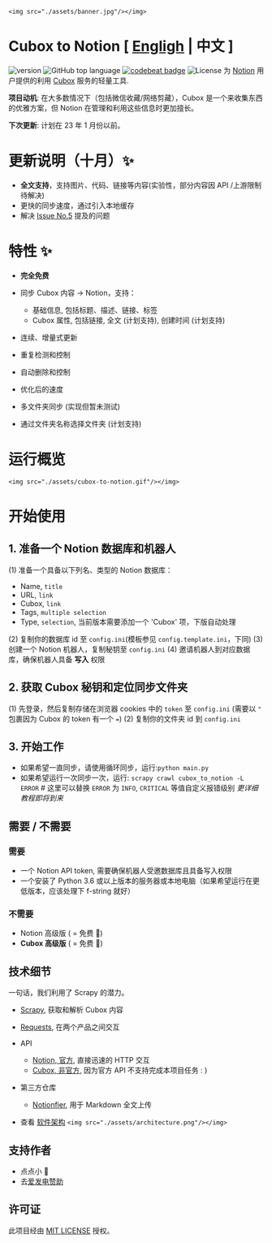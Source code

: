 `<img src="./assets/banner.jpg"/></img>`

# Cubox to Notion [ [Engligh](./README.MD) | 中文 ]

![version](https://img.shields.io/badge/version-alpha-red)
![GitHub top language](https://img.shields.io/github/languages/top/reycn/cubox-to-notion) [![codebeat badge](https://codebeat.co/badges/ffea9c86-2b10-45b9-b4cc-d7cb35bbde4d)](https://codebeat.co/projects/github-com-reycn-cubox-to-notion-main) ![License](https://img.shields.io/badge/license-MIT-000000.svg)
为 [Notion](https://www.notion.so/) 用户提供的利用 [Cubox](https://cubox.pro/) 服务的轻量工具.

**项目动机**: 在大多数情况下（包括微信收藏/网络剪藏），Cubox 是一个来收集东西的优雅方案，但 Notion 在管理和利用这些信息时更加擅长。

**下次更新**: 计划在 23 年 1 月份以前。

# 更新说明（十月）✨

-   **全文支持**，支持图片、代码、链接等内容(实验性，部分内容因 API /上游限制待解决)
-   更快的同步速度，通过引入本地缓存
-   解决 [Issue No.5](https://github.com/reycn/cubox-to-notion/issues/5]) 提及的问题

# 特性 ✨

-   **完全免费**
-   同步 Cubox 内容 -> Notion，支持：

    -   基础信息, 包括标题、描述、链接、标签
    -   Cubox 属性, 包括链接, 全文 (计划支持), 创建时间 (计划支持)

-   连续、增量式更新
-   重复检测和控制
-   自动删除和控制
-   优化后的速度
-   多文件夹同步 (实现但暂未测试)
-   通过文件夹名称选择文件夹 (计划支持)

# 运行概览

`<img src="./assets/cubox-to-notion.gif"/></img>`

# 开始使用

## 1. 准备一个 Notion 数据库和机器人

(1) 准备一个具备以下列名、类型的 Notion 数据库：

-   Name, `title`
-   URL, `link`
-   Cubox, `link`
-   Tags, `multiple selection`
-   Type, `selection`, 当前版本需要添加一个 'Cubox' 项，下版自动处理

(2) 复制你的数据库 id 至 `config.ini`(模板参见 `config.template.ini`，下同)
(3) 创建一个 Notion 机器人，复制秘钥至 `config.ini`
(4) 邀请机器人到对应数据库，确保机器人具备 **写入** 权限

## 2. 获取 Cubox 秘钥和定位同步文件夹

(1) 先登录，然后复制存储在浏览器 cookies 中的 `token` 至 `config.ini`
(需要以 `"` 包裹因为 Cubox 的 token 有一个 `=`)
(2) 复制你的文件夹 id 到 `config.ini`

## 3. 开始工作

-   如果希望一直同步，请使用循环同步，运行:`python main.py`
-   如果希望运行一次同步一次，运行:
    `scrapy crawl cubox_to_notion -L ERROR` # 这里可以替换 `ERROR` 为 `INFO`, `CRITICAL` 等值自定义报错级别
    _更详细教程即将到来_

## 需要 / 不需要

### 需要

-   一个 Notion API token, 需要确保机器人受邀数据库且具备写入权限
-   一个安装了 Python 3.6 或以上版本的服务器或本地电脑（如果希望运行在更低版本，应该处理下 f-string 就好）

### 不需要

-   Notion 高级版 ( = 免费 🤩)
-   **Cubox 高级版** ( = 免费 🤩)

## 技术细节

一句话，我们利用了 Scrapy 的潜力。

-   [Scrapy](https://github.com/scrapy/scrapy), 获取和解析 Cubox 内容
-   [Requests](https://github.com/psf/requests), 在两个产品之间交互
-   API

    -   [Notion, 官方](https://developers.notion.com/), 直接迅速的 HTTP 交互
    -   [ Cubox, 非官方](https://github.com/reycn/cubox-to-notion), 因为官方 API 不支持完成本项目任务 : )

-   第三方仓库

    -   [Notionfier](https://github.com/Arsenal591/notionfier), 用于 Markdown 全文上传

-   查看 [软件架构](https://app.tryeraser.com/workspace/xYpHHokfhmbpjrVowqsb?origin=share)
    `<img src="./assets/architecture.png"/></img>`

## 支持作者

-   点点小 🌟
-   去[爱发电赞助](https://afdian.net/@reynd/plan)

## 许可证

此项目经由 [MIT LICENSE](LICENSE) 授权。
